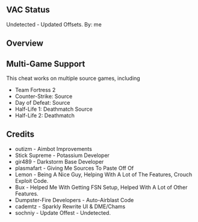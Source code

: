 ## VAC Status

Undetected - Updated Offsets. By: me

## Overview

## Multi-Game Support
This cheat works on multiple source games, including
* Team Fortress 2
* Counter-Strike: Source
* Day of Defeat: Source
* Half-Life 1: Deathmatch Source
* Half-Life 2: Deathmatch

## Credits
* outizm - Aimbot Improvements
* Stick Supreme - Potassium Developer
* gir489 - Darkstorm Base Developer
* plasmafart - Giving Me Sources To Paste Off Of
* Lemon - Being A Nice Guy, Helping With A Lot of The Features, Crouch Exploit Code.
* Bux - Helped Me With Getting FSN Setup, Helped With A Lot of Other Features.
* Dumpster-Fire Developers - Auto-Airblast Code
* cademtz - Sparkly Rewrite UI & DME/Chams
* sochniy - Update Offest - Undetected.
